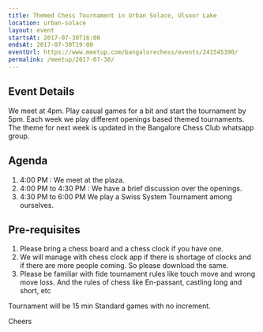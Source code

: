 ```yaml
---
title: Themed Chess Tournament in Urban Solace, Ulsoor Lake
location: urban-solace
layout: event
startsAt: 2017-07-30T16:00
endsAt: 2017-07-30T19:00
eventUrl: https://www.meetup.com/bangalorechess/events/241545390/
permalink: /meetup/2017-07-30/
---
```

## Event Details
We meet at 4pm. Play casual games for a bit and start the tournament by 5pm. Each week we play different openings based themed tournaments. The theme for next week is updated in the Bangalore Chess Club whatsapp group.

## Agenda
1. 4:00 PM : We meet at the plaza.
1. 4:00 PM to 4:30 PM : We have a brief discussion over the openings.
1. 4:30 PM to 6:00 PM We play a Swiss System Tournament among ourselves.

## Pre-requisites
1. Please bring a chess board and a chess clock if you have one.
1. We will manage with chess clock app if there is shortage of clocks and if there are more people coming. So please download the same.
1. Please be familiar with fide tournament rules like touch move and wrong move loss. And the rules of chess like En-passant, castling long and short, etc

Tournament will be 15 min Standard games with no increment.

Cheers



